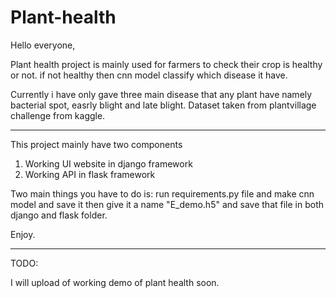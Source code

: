 # Plant-health

Hello everyone,

Plant health project is mainly used for farmers to check their crop is healthy or not. if not healthy then cnn model classify which disease it have.

Currently i have only gave three main disease that any plant have namely bacterial spot, easrly blight and late blight.
Dataset taken from plantvillage challenge from kaggle.

-----

This project mainly have two components
1) Working UI website in django framework
2) Working API in flask framework

Two main things you have to do is: run requirements.py file and make cnn model and save it then give it a name "E_demo.h5" and save that file in both django and flask folder.

Enjoy.

----

TODO:

I will upload of working demo of plant health soon.
